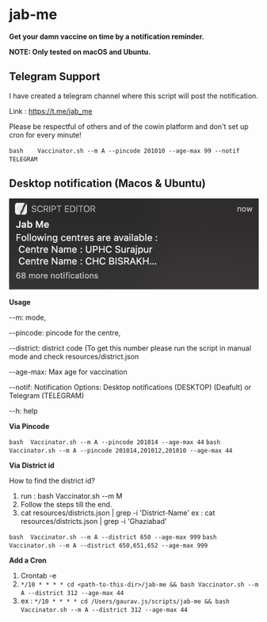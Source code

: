 # jab-me
**Get your damn vaccine on time by a notification reminder.**

**NOTE: Only tested on macOS and Ubuntu.**

## Telegram Support
I have created a telegram channel where this script will post the notification.

Link : https://t.me/jab_me

Please be respectful of others and of the cowin platform and don't set up cron for every minute!


`bash    Vaccinator.sh --m A --pincode 201010 --age-max 99 --notif TELEGRAM`

## Desktop notification (Macos & Ubuntu)

![NOTIF_EX](https://github.com/gauravat16/jab-me/blob/master/screenshots/notif-ex.png)

**Usage**

--m: mode,

--pincode: pincode for the centre,

--district: district code (To get this number please run the script in manual mode and check resources/district.json

--age-max: Max age for vaccination

--notif: Notification Options: Desktop notifications (DESKTOP) (Deafult) or Telegram (TELEGRAM)

--h: help


**Via Pincode**

`bash  Vaccinator.sh --m A --pincode 201014 --age-max 44`
`bash  Vaccinator.sh --m A --pincode 201014,201012,201010 --age-max 44`


**Via District id**

How to find the district id?

1. run : bash  Vaccinator.sh --m M
2. Follow the steps till the end.
3. cat resources/districts.json | grep -i 'District-Name'  ex : cat resources/districts.json | grep -i 'Ghaziabad'

`bash  Vaccinator.sh --m A --district 650 --age-max 999`
`bash  Vaccinator.sh --m A --district 650,651,652 --age-max 999`


**Add a Cron**

1. Crontab -e
2. `*/10 * * * * cd <path-to-this-dir>/jab-me && bash Vaccinator.sh --m A --district 312 --age-max 44`
3. ex : `*/10 * * * * cd /Users/gaurav.js/scripts/jab-me && bash Vaccinator.sh --m A --district 312 --age-max 44`






